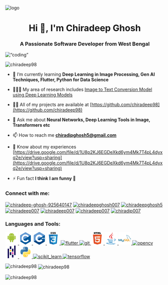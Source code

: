 ![logo](https://www.canva.com/design/DAGj_ChAlWE/bG5EhaY6Ogj_4B1Qo3yUeA/edit?utm_content=DAGj_ChAlWE&utm_campaign=designshare&utm_medium=link2&utm_source=sharebutton)

<h1 align="center">Hi 👋, I'm Chiradeep Ghosh</h1>
<h3 align="center">A Passionate Software Developer from West Bengal</h3>

<img align=“right” alt=“coding” width=“400” src=“https://www.lambdatest.com/resources/images/news24.gif”>

<p align="left"> <img src="https://komarev.com/ghpvc/?username=chiradeep98&label=Profile%20views&color=0e75b6&style=flat" alt="chiradeep98" /> </p>

- 🌱 I’m currently learning **Deep Learning in Image Processing, Gen AI Techniques, Flutter, Python for Data Science**

- 👨🏻‍💻 My area of research includes [Image to Text Conversion Model using Deep Learning Models](https://github.com/chiradeep98/Image-Captioning)

- 👨‍💻 All of my projects are available at [https://github.com/chiradeep98](https://github.com/chiradeep98)

- 💬 Ask me about **Neural Networks, Deep Learning Tools in Image, Transformers etc**

- 📫 How to reach me **chiradipghosh5@gmail.com**

- 📄 Know about my experiences [https://drive.google.com/file/d/1U8p2KJ6EGDeXkd6ym4Mk7T4pL4dyxq2e/view?usp=sharing](https://drive.google.com/file/d/1U8p2KJ6EGDeXkd6ym4Mk7T4pL4dyxq2e/view?usp=sharing)

- ⚡ Fun fact **I think I am funny 🤪**

<h3 align="left">Connect with me:</h3>
<p align="left">
<a href="https://linkedin.com/in/chiradeep-ghosh-925640147" target="blank"><img align="center" src="https://raw.githubusercontent.com/rahuldkjain/github-profile-readme-generator/master/src/images/icons/Social/linked-in-alt.svg" alt="chiradeep-ghosh-925640147" height="30" width="40" /></a>
<a href="https://kaggle.com/chiradeepghosh007" target="blank"><img align="center" src="https://raw.githubusercontent.com/rahuldkjain/github-profile-readme-generator/master/src/images/icons/Social/kaggle.svg" alt="chiradeepghosh007" height="30" width="40" /></a>
<a href="https://instagram.com/chiradeepghosh5" target="blank"><img align="center" src="https://raw.githubusercontent.com/rahuldkjain/github-profile-readme-generator/master/src/images/icons/Social/instagram.svg" alt="chiradeepghosh5" height="30" width="40" /></a>
<a href="https://www.codechef.com/users/chiradeep007" target="blank"><img align="center" src="https://cdn.jsdelivr.net/npm/simple-icons@3.1.0/icons/codechef.svg" alt="chiradeep007" height="30" width="40" /></a>
<a href="https://www.hackerrank.com/chiradeep007" target="blank"><img align="center" src="https://raw.githubusercontent.com/rahuldkjain/github-profile-readme-generator/master/src/images/icons/Social/hackerrank.svg" alt="chiradeep007" height="30" width="40" /></a>
<a href="https://www.leetcode.com/chiradeep007" target="blank"><img align="center" src="https://raw.githubusercontent.com/rahuldkjain/github-profile-readme-generator/master/src/images/icons/Social/leet-code.svg" alt="chiradeep007" height="30" width="40" /></a>
<a href="https://auth.geeksforgeeks.org/user/chiradip007" target="blank"><img align="center" src="https://raw.githubusercontent.com/rahuldkjain/github-profile-readme-generator/master/src/images/icons/Social/geeks-for-geeks.svg" alt="chiradip007" height="30" width="40" /></a>
</p>

<h3 align="left">Languages and Tools:</h3>
<p align="left"> <a href="https://developer.android.com" target="_blank" rel="noreferrer"> <img src="https://raw.githubusercontent.com/devicons/devicon/master/icons/android/android-original-wordmark.svg" alt="android" width="40" height="40"/> </a> <a href="https://www.cprogramming.com/" target="_blank" rel="noreferrer"> <img src="https://raw.githubusercontent.com/devicons/devicon/master/icons/c/c-original.svg" alt="c" width="40" height="40"/> </a> <a href="https://www.w3schools.com/cpp/" target="_blank" rel="noreferrer"> <img src="https://raw.githubusercontent.com/devicons/devicon/master/icons/cplusplus/cplusplus-original.svg" alt="cplusplus" width="40" height="40"/> </a> <a href="https://www.w3schools.com/css/" target="_blank" rel="noreferrer"> <img src="https://raw.githubusercontent.com/devicons/devicon/master/icons/css3/css3-original-wordmark.svg" alt="css3" width="40" height="40"/> </a> <a href="https://flutter.dev" target="_blank" rel="noreferrer"> <img src="https://www.vectorlogo.zone/logos/flutterio/flutterio-icon.svg" alt="flutter" width="40" height="40"/> </a> <a href="https://git-scm.com/" target="_blank" rel="noreferrer"> <img src="https://www.vectorlogo.zone/logos/git-scm/git-scm-icon.svg" alt="git" width="40" height="40"/> </a> <a href="https://www.w3.org/html/" target="_blank" rel="noreferrer"> <img src="https://raw.githubusercontent.com/devicons/devicon/master/icons/html5/html5-original-wordmark.svg" alt="html5" width="40" height="40"/> </a> <a href="https://www.java.com" target="_blank" rel="noreferrer"> <img src="https://raw.githubusercontent.com/devicons/devicon/master/icons/java/java-original.svg" alt="java" width="40" height="40"/> </a> <a href="https://www.mysql.com/" target="_blank" rel="noreferrer"> <img src="https://raw.githubusercontent.com/devicons/devicon/master/icons/mysql/mysql-original-wordmark.svg" alt="mysql" width="40" height="40"/> </a> <a href="https://opencv.org/" target="_blank" rel="noreferrer"> <img src="https://www.vectorlogo.zone/logos/opencv/opencv-icon.svg" alt="opencv" width="40" height="40"/> </a> <a href="https://pandas.pydata.org/" target="_blank" rel="noreferrer"> <img src="https://raw.githubusercontent.com/devicons/devicon/2ae2a900d2f041da66e950e4d48052658d850630/icons/pandas/pandas-original.svg" alt="pandas" width="40" height="40"/> </a> <a href="https://www.python.org" target="_blank" rel="noreferrer"> <img src="https://raw.githubusercontent.com/devicons/devicon/master/icons/python/python-original.svg" alt="python" width="40" height="40"/> </a> <a href="https://scikit-learn.org/" target="_blank" rel="noreferrer"> <img src="https://upload.wikimedia.org/wikipedia/commons/0/05/Scikit_learn_logo_small.svg" alt="scikit_learn" width="40" height="40"/> </a> <a href="https://www.tensorflow.org" target="_blank" rel="noreferrer"> <img src="https://www.vectorlogo.zone/logos/tensorflow/tensorflow-icon.svg" alt="tensorflow" width="40" height="40"/> </a> </p>

<p><img align="left" src="https://github-readme-stats.vercel.app/api/top-langs?username=chiradeep98&show_icons=true&locale=en&layout=compact" alt="chiradeep98" /></p>

<p>&nbsp;<img align="center" src="https://github-readme-stats.vercel.app/api?username=chiradeep98&show_icons=true&locale=en" alt="chiradeep98" /></p>

<p><img align="center" src="https://github-readme-streak-stats.herokuapp.com/?user=chiradeep98&" alt="chiradeep98" /></p>


